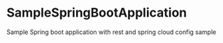 # SampleSpringBootApplication
Sample Spring boot application with rest and spring cloud config sample
